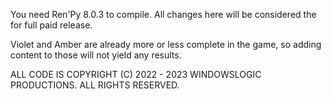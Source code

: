You need Ren'Py 8.0.3 to compile. All changes here will be considered the for full paid release.

Violet and Amber are already more or less complete in the game, so adding content to those will not yield any results.

ALL CODE IS COPYRIGHT (C) 2022 - 2023 WINDOWSLOGIC PRODUCTIONS. ALL RIGHTS RESERVED.
